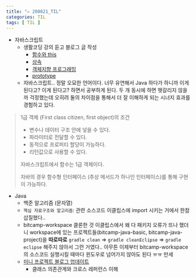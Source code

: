 ```yaml
---
title: "✍ 200821_TIL"
categories: TIL
tags: [ TIL ]
---
```


- 자바스크립트
  - 생활코딩 강의 듣고 블로그 글 작성
    - [함수와 this](https://hayeon17kim.github.io/javascript/2020/08/21/js-egoing23-this)
    - [상속](https://hayeon17kim.github.io/javascript/2020/08/21/js-egoing24-inheritance)
    - [객체지향 프로그래밍](https://hayeon17kim.github.io/javascript/2020/08/20/js-egoing20-oop)
    - [prototype](https://hayeon17kim.github.io/javascript/2020/08/21/js-egoing25-prototype)
  - 자바스크립트.. 정말 오묘한 언어이다. 너무 유연해서 Java 하다가 하니까 이게 된다고? 이게 된다고? 하면서 공부하게 된다. 두 개 동시에 하면 헷갈리지 않을까 걱정했는데 오히려 둘의 차이점을 통해서 더 잘 이해하게 되는 시너지 효과를 경험하고 있다. 

> 1급 객체 (First class citizen, first object)의 조건
>
> - 변수나 데이터 구조 안에 넣을 수 있다.
> - 파라미터로 전달할 수 있다.
> - 동적으로 프로퍼티 할당이 가능하다.
> - 리턴값으로 사용할 수 있다.
>
> 자바스크립트에서 함수는 1급 객체이다. 
>
> 자바의 경우 함수형 인터페이스 (추상 메서드가 하나인 인터페이스)를 통해 구현이 가능하다. 



- Java
  - 백준 알고리즘 (문자열)
  - `핵심 자료구조와 알고리즘`: 관련 소스코드 이클립스에 import 시키는 거에서 한참 삽질했다..
  - bitcamp-workspace 클론한 것 이클립스에서 왜 다 패키지 오류가 뜨나 했더니 workspace에 있는 프로젝트들(bitcamp-java-basic, bitcamp-java-project)을 **따로따로** `gradle clean` => `gradle cleanEclipse` => `gradle eclipse` 해주지 않아서 그런 거였다.. 아무튼 이제부터 bitcamp-workspace의 소스코드 실행시킬 때마다 윈도우로 넘어가지 않아도 된다 ㅠㅠ 만세
  - [미니 프로젝트 블로그 업데이트](https://hayeon17kim.github.io/til/2020/08/19/TIL)
    - 클래스 의존관계와 크로스 레퍼런스 이해

